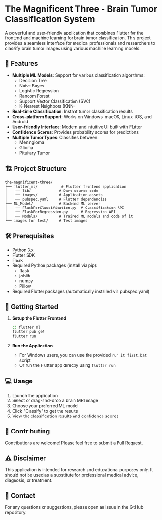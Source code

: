 # The Magnificent Three - Brain Tumor Classification System

A powerful and user-friendly application that combines Flutter for the frontend and machine learning for brain tumor classification. This project provides a seamless interface for medical professionals and researchers to classify brain tumor images using various machine learning models.

## 🚀 Features

- **Multiple ML Models**: Support for various classification algorithms:
  - Decision Tree
  - Naive Bayes
  - Logistic Regression
  - Random Forest
  - Support Vector Classification (SVC)
  - K-Nearest Neighbors (KNN)
- **Real-time Classification**: Instant tumor classification results
- **Cross-platform Support**: Works on Windows, macOS, Linux, iOS, and Android
- **User-friendly Interface**: Modern and intuitive UI built with Flutter
- **Confidence Scores**: Provides probability scores for predictions
- **Multiple Tumor Types**: Classifies between:
  - Meningioma
  - Glioma
  - Pituitary Tumor

## 🏗️ Project Structure

```
the-magnificent-three/
├── flutter_ml/           # Flutter frontend application
│   ├── lib/             # Dart source code
│   ├── images/          # Application assets
│   └── pubspec.yaml     # Flutter dependencies
├── ML_Model/            # Backend ML server
│   ├── FlaskForClassification.py  # Classification API
│   ├── FlaskForRegression.py      # Regression API
│   └── Models/          # Trained ML models and code of it 
└── images for test/     # Test images
```

## 🛠️ Prerequisites

- Python 3.x
- Flutter SDK
- Flask
- Required Python packages (install via pip):
  - flask
  - joblib
  - numpy
  - Pillow
- Required Flutter packages (automatically installed via pubspec.yaml)

## 🚀 Getting Started


1. **Setup the Flutter Frontend**
   ```bash
   cd flutter_ml
   flutter pub get
   flutter run
   ```

2. **Run the Application**
   - For Windows users, you can use the provided `run it first.bat` script
   - Or run the Flutter app directly using `flutter run`

## 💻 Usage

1. Launch the application
2. Select or drag-and-drop a brain MRI image
3. Choose your preferred ML model
4. Click "Classify" to get the results
5. View the classification results and confidence scores

## 🤝 Contributing

Contributions are welcome! Please feel free to submit a Pull Request.

## ⚠️ Disclaimer

This application is intended for research and educational purposes only. It should not be used as a substitute for professional medical advice, diagnosis, or treatment.

## 📧 Contact

For any questions or suggestions, please open an issue in the GitHub repository.
